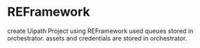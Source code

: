 # REFramework
create Uipath Project using REFramework
used queues stored in orchestrator.
assets and credentials are stored in orchestrator.
